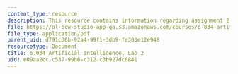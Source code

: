 ```yaml
---
content_type: resource
description: This resource contains information regarding assignment 2.
file: https://ol-ocw-studio-app-qa.s3.amazonaws.com/courses/6-034-artificial-intelligence-fall-2010/e09aa2ccc53799b6c312c3b927dc6841_MIT6_034F10_lab2.pdf
file_type: application/pdf
parent_uid: d791c36b-92a4-99f1-3db9-fe303e12e948
resourcetype: Document
title: 6.034 Artificial Intelligence, Lab 2
uid: e09aa2cc-c537-99b6-c312-c3b927dc6841
---
```

